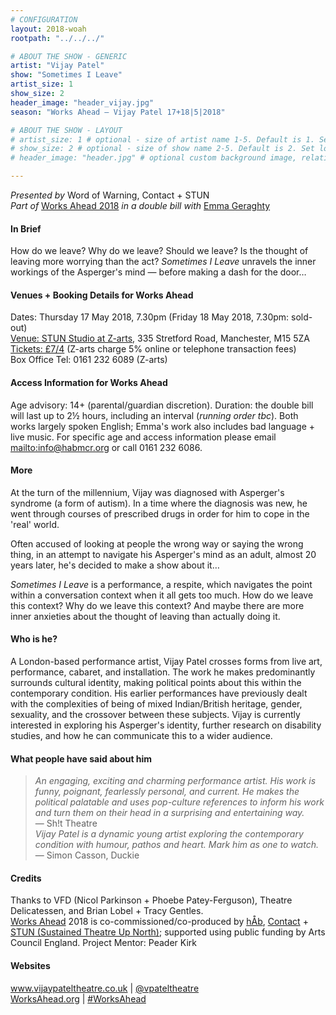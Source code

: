 ```yaml
---
# CONFIGURATION
layout: 2018-woah
rootpath: "../../../"

# ABOUT THE SHOW - GENERIC
artist: "Vijay Patel"
show: "Sometimes I Leave"
artist_size: 1
show_size: 2
header_image: "header_vijay.jpg"
season: "Works Ahead — Vijay Patel 17+18|5|2018"

# ABOUT THE SHOW - LAYOUT
# artist_size: 1 # optional - size of artist name 1-5. Default is 1. Set longer names to lower values
# show_size: 2 # optional - size of show name 2-5. Default is 2. Set longer names to lower values
# header_image: "header.jpg" # optional custom background image, relative to current page

---
```

*Presented by* Word of Warning, Contact + STUN<br>*Part of* [Works Ahead 2018](/current/2018-worksahead) *in a double bill with* [Emma Geraghty](/current/2018-worksahead/geraghty)       
         
#### In Brief                      
How do we leave? Why do we leave? Should we leave? Is the thought of leaving more worrying than the act? *Sometimes I Leave* unravels the inner workings of the Asperger's mind — before making a dash for the door…         
               
#### Venues + Booking Details for Works Ahead        
Dates: Thursday 17 May 2018, 7.30pm (Friday 18 May 2018, 7.30pm: sold-out)          
<a href="http://www.z-arts.org/about-us/getting-here" target="_blank">Venue: STUN Studio at Z-arts</a>, 335 Stretford Road, Manchester, M15 5ZA         
<a href="http://z-arts.ticketsolve.com/shows/873587693/events/128137713" target="_blank">Tickets: £7/4</a> (Z-arts charge 5% online or telephone transaction fees)        
Box Office Tel: 0161 232 6089 (Z-arts)        
        
#### Access Information for Works Ahead           
Age advisory: 14+ (parental/guardian discretion). Duration: the double bill will last up to 2½ hours, including an interval (*running order tbc*). Both works largely spoken English; Emma's work also includes bad language + live music. For specific age and access information please email <mailto:info@habmcr.org> or call 0161 232 6086.        
        
#### More              
At the turn of the millennium, Vijay was diagnosed with Asperger's syndrome (a form of autism). In a time where the diagnosis was new, he went through courses of prescribed drugs in order for him to cope in the 'real' world.        
            
Often accused of looking at people the wrong way or saying the wrong thing, in an attempt to navigate his Asperger's mind as an adult, almost 20 years later, he's decided to make a show about it…           
             
*Sometimes I Leave* is a performance, a respite, which navigates the point within a conversation context when it all gets too much. How do we leave this context? Why do we leave this context? And maybe there are more inner anxieties about the thought of leaving than actually doing it.           
           
#### Who is he?             
A London-based performance artist, Vijay Patel crosses forms from live art, performance, cabaret, and installation. The work he makes predominantly surrounds cultural identity, making political points about this within the contemporary condition. His earlier performances have previously dealt with the complexities of being of mixed Indian/British heritage, gender, sexuality, and the crossover between these subjects. Vijay is currently interested in exploring his Asperger's identity, further research on disability studies, and how he can communicate this to a wider audience.        
          
#### What people have said about him         
>*An engaging, exciting and charming performance artist. His work is funny, poignant, fearlessly personal, and current. He makes the political palatable and uses pop-culture references to inform his work and turn them on their head in a surprising and entertaining way.*<br>— Sh!t Theatre<br>*Vijay Patel is a dynamic young artist exploring the contemporary condition with humour, pathos and heart. Mark him as one to watch.*<br>— Simon Casson, Duckie        
           
#### Credits     
Thanks to VFD (Nicol Parkinson + Phoebe Patey-Ferguson), Theatre Delicatessen, and Brian Lobel + Tracy Gentles.<br>[Works Ahead](/hab/worksahead) 2018 is co-commissioned/co-produced by [hÅb](/hab), <a href="http://contactmcr.com" target="_blank">Contact</a> + <a href="http://stunlive.com" target="_blank">STUN (Sustained Theatre Up North)</a>; supported using public funding by Arts Council England. Project Mentor: Peader Kirk     
        
#### Websites         
<a href="http://www.vijaypateltheatre.co.uk" target="_blank">www.vijaypateltheatre.co.uk</a> | <a href="http://twitter.com/vpateltheatre" target="_blank">@vpateltheatre</a><br><a href="http://worksahead.org" target="_blank">WorksAhead.org</a> | <a href="http://twitter.com/hashtag/WorksAhead" target="_blank">#WorksAhead</a>
